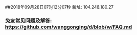 ##2018年09月28日07时12分07秒 新址: 104.248.180.27
### 兔友常见问题及解答: https://github.com/wanggonging/d/blob/w/FAQ.md
